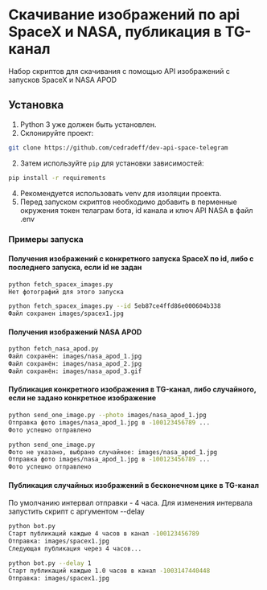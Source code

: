 # Скачивание изображений по api SpaceX и NASA, публикация в TG-канал
Набор скриптов для скачивания с помощью API изображений с запусков SpaceX и NASA APOD

## Установка
1. Python 3 уже должен быть установлен.
2. Склонируйте проект:
```bash
git clone https://github.com/cedradeff/dev-api-space-telegram
```
2. Затем используйте `pip` для установки зависимостей:
```bash
pip install -r requirements
```
4. Рекомендуется использовать venv для изоляции проекта.
5. Перед запуском скриптов необходимо добавить в перменные окружения токен телаграм бота, id канала и ключ API NASA в файл .env

### Примеры запуска

#### Получения изображений с конкретного запуска SpaceX по id, либо с последнего запуска, если id не задан

```bash
python fetch_spacex_images.py
Нет фотографий для этого запуска

python fetch_spacex_images.py --id 5eb87ce4ffd86e000604b338
Файл сохранен images/spacex1.jpg
```

#### Получения изображений NASA APOD

```bash
python fetch_nasa_apod.py 
Файл сохранён: images/nasa_apod_1.jpg
Файл сохранён: images/nasa_apod_2.jpg
Файл сохранён: images/nasa_apod_3.gif
```

#### Публикация конкретного изображения в TG-канал, либо случайного, если не задано конкретное изображение
```bash
python send_one_image.py --photo images/nasa_apod_1.jpg
Отправка фото images/nasa_apod_1.jpg в -100123456789 ...
Фото успешно отправлено

python send_one_image.py
Фото не указано, выбрано случайное: images/nasa_apod_1.jpg
Отправка фото images/nasa_apod_1.jpg в -100123456789 ...
Фото успешно отправлено
```

#### Публикация случайных изображений в бесконечном цике в TG-канал

По умолчанию интервал отправки - 4 часа. Для изменения интервала запустить скрипт с аргументом --delay

```bash
python bot.py
Старт публикаций каждые 4 часов в канал -100123456789
Отправка: images/spacex1.jpg
Следующая публикация через 4 часов...

python bot.py --delay 1
Старт публикаций каждые 1.0 часов в канал -1003147440448
Отправка: images/spacex1.jpg
```
